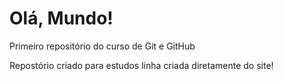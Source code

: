 # Olá, Mundo!
 Primeiro repositório do curso de Git e GitHub


Repostório criado para estudos
linha criada diretamente do site!
